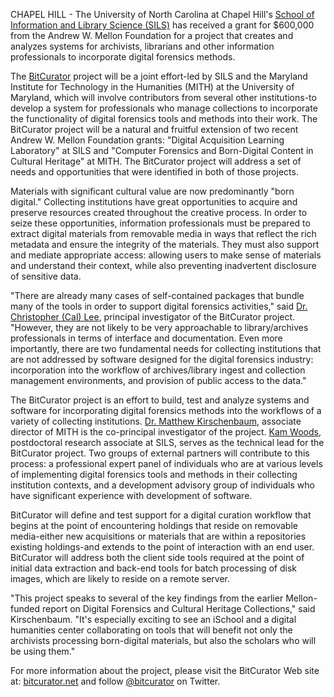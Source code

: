 CHAPEL HILL - The University of North Carolina at Chapel Hill's [School of Information and Library Science (SILS)](http://sils.unc.edu/) has received a grant for \$600,000 from the Andrew W. Mellon Foundation for a project that creates and analyzes systems for archivists, librarians and other information professionals to incorporate digital forensics methods.

The [BitCurator](http://bitcurator.net/) project will be a joint effort-led by SILS and the Maryland Institute for Technology in the Humanities (MITH) at the University of Maryland, which will involve contributors from several other institutions-to develop a system for professionals who manage collections to incorporate the functionality of digital forensics tools and methods into their work. The BitCurator project will be a natural and fruitful extension of two recent Andrew W. Mellon Foundation grants: "Digital Acquisition Learning Laboratory" at SILS and "Computer Forensics and Born-Digital Content in Cultural Heritage" at MITH. The BitCurator project will address a set of needs and opportunities that were identified in both of those projects.

Materials with significant cultural value are now predominantly "born digital." Collecting institutions have great opportunities to acquire and preserve resources created throughout the creative process. In order to seize these opportunities, information professionals must be prepared to extract digital materials from removable media in ways that reflect the rich metadata and ensure the integrity of the materials. They must also support and mediate appropriate access: allowing users to make sense of materials and understand their context, while also preventing inadvertent disclosure of sensitive data.

"There are already many cases of self-contained packages that bundle many of the tools in order to support digital forensics activities," said [Dr. Christopher (Cal) Lee](http://www.ils.unc.edu/callee/), principal investigator of the BitCurator project. "However, they are not likely to be very approachable to library/archives professionals in terms of interface and documentation. Even more importantly, there are two fundamental needs for collecting institutions that are not addressed by software designed for the digital forensics industry: incorporation into the workflow of archives/library ingest and collection management environments, and provision of public access to the data."

The BitCurator project is an effort to build, test and analyze systems and software for incorporating digital forensics methods into the workflows of a variety of collecting institutions. [Dr. Matthew Kirschenbaum](//mkirschenbaum.wordpress.com/), associate director of MITH is the co-principal investigator of the project. [Kam Woods](//sils.unc.edu/people/faculty/post-doc-faculty), postdoctoral research associate at SILS, serves as the technical lead for the BitCurator project. Two groups of external partners will contribute to this process: a professional expert panel of individuals who are at various levels of implementing digital forensics tools and methods in their collecting institution contexts, and a development advisory group of individuals who have significant experience with development of software.

BitCurator will define and test support for a digital curation workflow that begins at the point of encountering holdings that reside on removable media-either new acquisitions or materials that are within a repositories existing holdings-and extends to the point of interaction with an end user. BitCurator will address both the client side tools required at the point of initial data extraction and back-end tools for batch processing of disk images, which are likely to reside on a remote server.

"This project speaks to several of the key findings from the earlier Mellon-funded report on Digital Forensics and Cultural Heritage Collections," said Kirschenbaum. "It's especially exciting to see an iSchool and a digital humanities center collaborating on tools that will benefit not only the archivists processing born-digital materials, but also the scholars who will be using them."

For more information about the project, please visit the BitCurator Web site at: [bitcurator.net](http://bitcurator.net/) and follow [@bitcurator](//twitter.com/bitcurator) on Twitter.